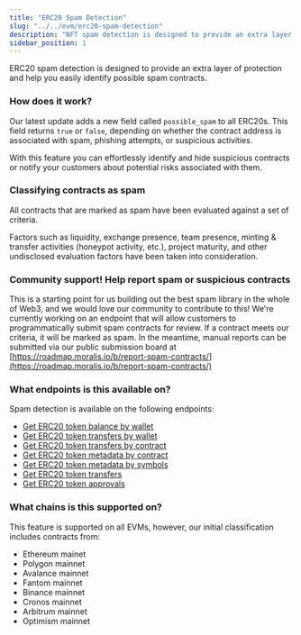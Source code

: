 ```yaml
---
title: "ERC20 Spam Detection"
slug: "../../evm/erc20-spam-detection"
description: "NFT spam detection is designed to provide an extra layer of protection and help you easily identify potentially harmful contracts."
sidebar_position: 1
---
```


ERC20 spam detection is designed to provide an extra layer of protection and help you easily identify possible spam contracts.

### How does it work?

Our latest update adds a new field called `possible_spam` to all ERC20s. This field returns `true` or `false`, depending on whether the contract address is associated with spam, phishing attempts, or suspicious activities.

With this feature you can effortlessly identify and hide suspicious contracts or notify your customers about potential risks associated with them.

### Classifying contracts as spam

All contracts that are marked as spam have been evaluated against a set of criteria.

Factors such as liquidity, exchange presence, team presence, minting & transfer activities (honeypot activity, etc.), project maturity, and other undisclosed evaluation factors have been taken into consideration.

### Community support! Help report spam or suspicious contracts

This is a starting point for us building out the best spam library in the whole of Web3, and we would love our community to contribute to this! We're currently working on an endpoint that will allow customers to programmatically submit spam contracts for review. If a contract meets our criteria, it will be marked as spam. In the meantime, manual reports can be submitted via our public submission board at [https://roadmap.moralis.io/b/report-spam-contracts/](https://roadmap.moralis.io/b/report-spam-contracts/)

### What endpoints is this available on?

Spam detection is available on the following endpoints:

- [Get ERC20 token balance by wallet](https://docs.moralis.io/web3-data-api/reference/get-wallet-token-balances)
- [Get ERC20 token transfers by wallet](https://docs.moralis.io/web3-data-api/reference/get-wallet-token-transfers)
- [Get ERC20 token transfers by contract](https://docs.moralis.io/web3-data-api/reference/get-token-transfers)
- [Get ERC20 token metadata by contract](https://docs.moralis.io/web3-data-api/reference/get-token-metadata)
- [Get ERC20 token metadata by symbols](https://docs.moralis.io/web3-data-api/reference/get-token-metadata-by-symbol)
- [Get ERC20 token transfers](https://docs.moralis.io/2.0/web3-data-api/reference/get-erc20-transfers)
- [Get ERC20 token approvals](https://docs.moralis.io/web3-data-api/reference/get-erc20-approvals)

### What chains is this supported on?
This feature is supported on all EVMs, however, our initial classification includes contracts from:

- Ethereum mainet
- Polygon mainnet
- Avalance mainnet
- Fantom mainnet
- Binance mainnet
- Cronos mainnet
- Arbitrum mainnet
- Optimism mainnet
